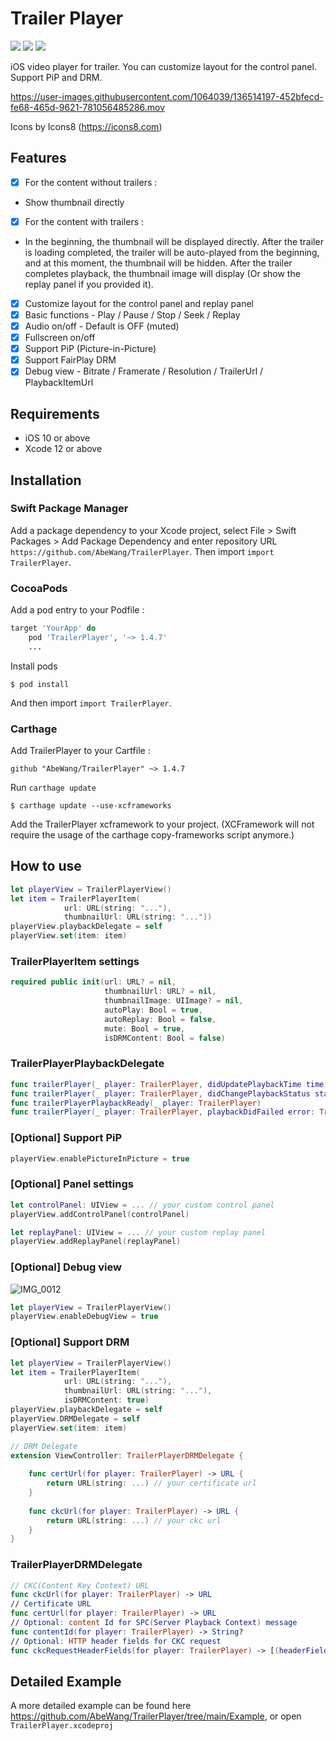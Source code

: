 # Trailer Player

<p align="left">
<a href="https://cocoapods.org/pods/TrailerPlayer"><img src="https://img.shields.io/cocoapods/v/TrailerPlayer.svg?style=flat"></a>
<a href="https://github.com/Carthage/Carthage/"><img src="https://img.shields.io/badge/Carthage-compatible-4BC51D.svg?style=flat"></a>
<a href="https://swift.org/package-manager/"><img src="https://img.shields.io/badge/SPM-supported-DE5C43.svg?style=flat"></a>
</p>

iOS video player for trailer. You can customize layout for the control panel.
Support PiP and DRM. 

https://user-images.githubusercontent.com/1064039/136514197-452bfecd-fe68-465d-9621-781056485286.mov

Icons by Icons8 (https://icons8.com)

## Features
- [x] For the content without trailers :
- Show thumbnail directly
- [x] For the content with trailers :
- In the beginning, the thumbnail will be displayed directly. After the trailer is loading completed, the trailer will be auto-played from the beginning, and at this moment, the thumbnail will be hidden. After the trailer completes playback, the thumbnail image will display (Or show the replay panel if you provided it).
- [x] Customize layout for the control panel and replay panel
- [x] Basic functions - Play / Pause / Stop / Seek / Replay
- [x] Audio on/off - Default is OFF (muted)
- [x] Fullscreen on/off
- [x] Support PiP (Picture-in-Picture)
- [x] Support FairPlay DRM
- [x] Debug view - Bitrate / Framerate / Resolution / TrailerUrl / PlaybackItemUrl 

## Requirements
- iOS 10 or above
- Xcode 12 or above

## Installation
### Swift Package Manager
Add a package dependency to your Xcode project, select File > Swift Packages > Add Package Dependency and enter repository URL `https://github.com/AbeWang/TrailerPlayer`.
Then import `import TrailerPlayer`.

### CocoaPods
Add a pod entry to your Podfile :
```ruby
target 'YourApp' do
    pod 'TrailerPlayer', '~> 1.4.7'
    ...
```
Install pods
```
$ pod install
```
And then import `import TrailerPlayer`.

### Carthage
Add TrailerPlayer to your Cartfile : 
```
github "AbeWang/TrailerPlayer" ~> 1.4.7
```
Run `carthage update`
```
$ carthage update --use-xcframeworks
```
Add the TrailerPlayer xcframework to your project. (XCFramework will not require the usage of the carthage copy-frameworks script anymore.)

## How to use
```swift
let playerView = TrailerPlayerView()
let item = TrailerPlayerItem(
            url: URL(string: "..."),
            thumbnailUrl: URL(string: "..."))
playerView.playbackDelegate = self
playerView.set(item: item)
```
### TrailerPlayerItem settings
```swift
required public init(url: URL? = nil,                
                     thumbnailUrl: URL? = nil,       
                     thumbnailImage: UIImage? = nil, 
                     autoPlay: Bool = true,          
                     autoReplay: Bool = false,       
                     mute: Bool = true,              
                     isDRMContent: Bool = false)     
```
### TrailerPlayerPlaybackDelegate
```swift
func trailerPlayer(_ player: TrailerPlayer, didUpdatePlaybackTime time: TimeInterval)
func trailerPlayer(_ player: TrailerPlayer, didChangePlaybackStatus status: TrailerPlayerPlaybackStatus)
func trailerPlayerPlaybackReady(_ player: TrailerPlayer)
func trailerPlayer(_ player: TrailerPlayer, playbackDidFailed error: TrailerPlayerPlaybackError)
```
### [Optional] Support PiP 
```swift
playerView.enablePictureInPicture = true
```
### [Optional] Panel settings
```swift
let controlPanel: UIView = ... // your custom control panel
playerView.addControlPanel(controlPanel)

let replayPanel: UIView = ... // your custom replay panel
playerView.addReplayPanel(replayPanel)
```
### [Optional] Debug view
![IMG_0012](https://user-images.githubusercontent.com/1064039/142608823-8ca6df18-f804-4605-bf16-fec677696d51.jpg)
```swift
let playerView = TrailerPlayerView()
playerView.enableDebugView = true
```
### [Optional] Support DRM
```swift
let playerView = TrailerPlayerView()
let item = TrailerPlayerItem(
            url: URL(string: "..."),
            thumbnailUrl: URL(string: "..."),
            isDRMContent: true)
playerView.playbackDelegate = self
playerView.DRMDelegate = self
playerView.set(item: item)

// DRM Delegate
extension ViewController: TrailerPlayerDRMDelegate {
    
    func certUrl(for player: TrailerPlayer) -> URL {
        return URL(string: ...) // your certificate url
    }
    
    func ckcUrl(for player: TrailerPlayer) -> URL {
        return URL(string: ...) // your ckc url
    }
}
```
### TrailerPlayerDRMDelegate
```swift
// CKC(Content Key Context) URL
func ckcUrl(for player: TrailerPlayer) -> URL
// Certificate URL
func certUrl(for player: TrailerPlayer) -> URL
// Optional: content Id for SPC(Server Playback Context) message
func contentId(for player: TrailerPlayer) -> String?
// Optional: HTTP header fields for CKC request
func ckcRequestHeaderFields(for player: TrailerPlayer) -> [(headerField: String, value: String)]?
```

## Detailed Example
A more detailed example can be found here https://github.com/AbeWang/TrailerPlayer/tree/main/Example, or open `TrailerPlayer.xcodeproj`
